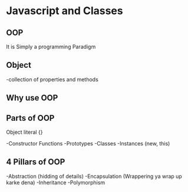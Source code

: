 # Javascript and Classes

## OOP
<p>It is Simply a programming Paradigm</p>

## Object
-collection of properties and methods

## Why use OOP

## Parts of OOP
Object literal {}

-Constructor Functions
-Prototypes
-Classes
-Instances (new, this)

## 4 Pillars of OOP
-Abstraction (hidding of details) 
-Encapsulation (Wrappering ya wrap up karke dena)
-Inheritance 
-Polymorphism

